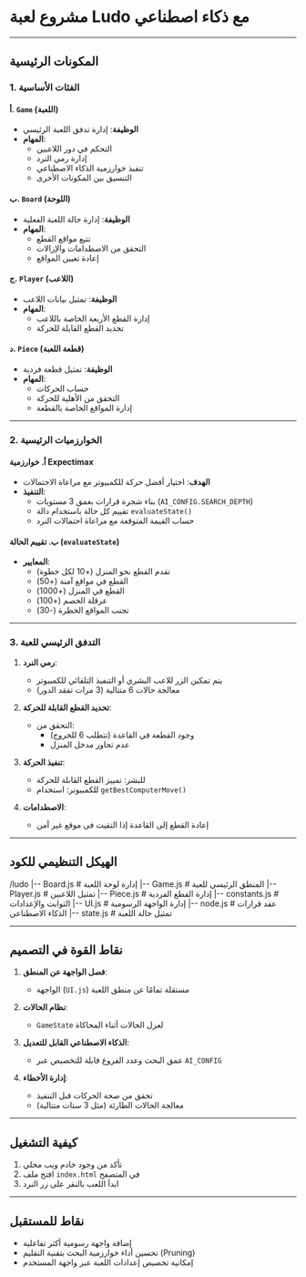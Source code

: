 
# مشروع لعبة Ludo مع ذكاء اصطناعي


---

## المكونات الرئيسية

### 1. الفئات الأساسية

#### أ. `Game` (اللعبة)
- **الوظيفة**: إدارة تدفق اللعبة الرئيسي
- **المهام**:
  - التحكم في دور اللاعبين
  - إدارة رمي النرد
  - تنفيذ خوارزمية الذكاء الاصطناعي
  - التنسيق بين المكونات الأخرى

#### ب. `Board` (اللوحة)
- **الوظيفة**: إدارة حالة اللعبة الفعلية
- **المهام**:
  - تتبع مواقع القطع
  - التحقق من الاصطدامات والإزالات
  - إعادة تعيين المواقع

#### ج. `Player` (اللاعب)
- **الوظيفة**: تمثيل بيانات اللاعب
- **المهام**:
  - إدارة القطع الأربعة الخاصة باللاعب
  - تحديد القطع القابلة للحركة

#### د. `Piece` (قطعة اللعبة)
- **الوظيفة**: تمثيل قطعة فردية
- **المهام**:
  - حساب الحركات
  - التحقق من الأهلية للحركة
  - إدارة المواقع الخاصة بالقطعة

---

### 2. الخوارزميات الرئيسية

#### أ. خوارزمية Expectimax
- **الهدف**: اختيار أفضل حركة للكمبيوتر مع مراعاة الاحتمالات
- **التنفيذ**:
  - بناء شجرة قرارات بعمق 3 مستويات (`AI_CONFIG.SEARCH_DEPTH`)
  - تقييم كل حالة باستخدام دالة `evaluateState()`
  - حساب القيمة المتوقعة مع مراعاة احتمالات النرد

#### ب. تقييم الحالة (`evaluateState`)
- **المعايير**:
  - تقدم القطع نحو المنزل (+10 لكل خطوة)
  - القطع في مواقع آمنة (+50)
  - القطع في المنزل (+1000)
  - عرقلة الخصم (+100)
  - تجنب المواقع الخطرة (-30)

---

### 3. التدفق الرئيسي للعبة

1. **رمي النرد**:
   - يتم تمكين الزر للاعب البشري أو التنفيذ التلقائي للكمبيوتر
   - معالجة حالات 6 متتالية (3 مرات تفقد الدور)

2. **تحديد القطع القابلة للحركة**:
   - التحقق من:
     - وجود القطعة في القاعدة (تتطلب 6 للخروج)
     - عدم تجاوز مدخل المنزل

3. **تنفيذ الحركة**:
   - للبشر: تمييز القطع القابلة للحركة
   - للكمبيوتر: استخدام `getBestComputerMove()`

4. **الاصطدامات**:
   - إعادة القطع إلى القاعدة إذا التقيت في موقع غير آمن

---

## الهيكل التنظيمي للكود
/ludo
|-- Board.js # إدارة لوحة اللعبة
|-- Game.js # المنطق الرئيسي للعبة
|-- Player.js # تمثيل اللاعبين
|-- Piece.js # إدارة القطع الفردية
|-- constants.js # الثوابت والإعدادات
|-- UI.js # إدارة الواجهة الرسومية
|-- node.js # عقد قرارات الذكاء الاصطناعي
|-- state.js # تمثيل حالة اللعبة

---

## نقاط القوة في التصميم

1. **فصل الواجهة عن المنطق**:
   - الواجهة (`UI.js`) مستقلة تمامًا عن منطق اللعبة
   
2. **نظام الحالات**:
   - `GameState` لعزل الحالات أثناء المحاكاة
   
3. **الذكاء الاصطناعي القابل للتعديل**:
   - عمق البحث وعدد الفروع قابلة للتخصيص عبر `AI_CONFIG`

4. **إدارة الأخطاء**:
   - تحقق من صحة الحركات قبل التنفيذ
   - معالجة الحالات الطارئة (مثل 3 ستات متتالية)

---

## كيفية التشغيل
1. تأكد من وجود خادم ويب محلي
2. افتح ملف `index.html` في المتصفح
3. ابدأ اللعب بالنقر على زر النرد

---

##  نقاط للمستقبل
- إضافة واجهة رسومية أكثر تفاعلية
- تحسين أداء خوارزمية البحث بتقنية التقليم (Pruning)
- إمكانية تخصيص إعدادات اللعبة عبر واجهة المستخدم